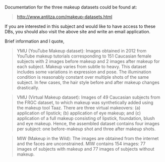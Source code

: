 Documentation for the three makeup datasets could be found at:
>http://www.antitza.com/makeup-datasets.html

If you are interested in this subject and would like to have access to these DBs, you should also visit the above site and write an email application.

Brief information and I quote,

>YMU (YouTube Makeup dataset): Images obtained in 2012 from YouTube makeup tutorials corresponding to 151 Caucasian female subjects with 2 images before makeup and 2 images after makeup for each subject. Makeup varies from subtle to heavy. This dataset includes some variations in expression and pose. The illumination condition is reasonably constant over multiple shots of the same subject. In few cases, the hair style before and after makeup changes drastically. 

>VMU (Virtual Makeup dataset): Images of 49 Caucasian subjects from the FRGC dataset, to which makeup was synthetically added using the makeup tool Taaz. There are three virtual makeovers: (a) application of lipstick; (b) application of eye makeup; and (c) application of a full makeup consisting of lipstick, foundation, blush and eye makeup. Hence, the assembled dataset contains four images per subject: one before-makeup shot and three after makeup shots.

>MIW (Makeup in the Wild): The images are obtained from the internet and the faces are unconstrained. MIW contains 154 images: 77 images of subjects with makeup and 77 images of subjects without makeup.
